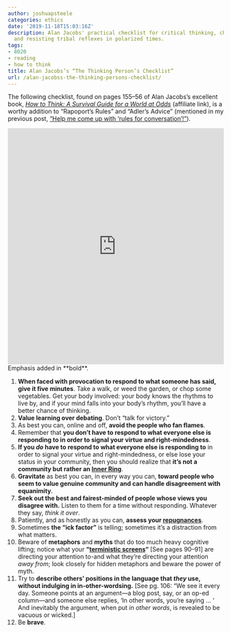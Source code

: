 ```yaml
---
author: joshuapsteele
categories: ethics
date: '2019-11-18T15:03:16Z'
description: Alan Jacobs' practical checklist for critical thinking, charitable discourse,
  and resisting tribal reflexes in polarized times.
tags:
- 8020
- reading
- how to think
title: Alan Jacobs’s “The Thinking Person’s Checklist”
url: /alan-jacobss-the-thinking-persons-checklist/
---
```


The following checklist, found on pages 155–56 of Alan Jacobs’s excellent book, [*How to Think: A Survival Guide for a World at Odds*](https://amzn.to/33TtBRv) (affiliate link), is a worthy addition to “Rapoport’s Rules” and “Adler’s Advice” (mentioned in my previous post, [“Help me come up with ‘rules for conversation’!”](https://joshuapsteele.com/help-me-come-up-with-rules-for-conversation/)).

<iframe allowfullscreen="" frameborder="0" height="550" loading="lazy" src="https://read.amazon.com/kp/card?preview=inline&linkCode=ll1&ref_=k4w_oembed_Eii2WAqN2ej4WE&asin=0451499603&tag=joshuapsteele-20" style="max-width:100%" title="How to Think: A Survival Guide for a World at Odds" type="text/html" width="750"></iframe>Emphasis added in **bold**.

1. **When faced with provocation to respond to what someone has said, give it five minutes**. Take a walk, or weed the garden, or chop some vegetables. Get your body involved: your body knows the rhythms to live by, and if your mind falls into your body’s rhythm, you’ll have a better chance of thinking.
2. **Value learning over debating**. Don’t “talk for victory.”
3. As best you can, online and off, **avoid the people who fan flames**.
4. Remember that **you don’t have to respond to what everyone else is responding to in order to signal your virtue and right-mindedness**.
5. **If you *do* have to respond to what everyone else is responding to** in order to signal your virtue and right-mindedness, or else lose your status in your community, then you should realize that **it’s not a community but rather an [Inner Ring](https://www.lewissociety.org/innerring/)**.
6. **Gravitate** as best you can, in every way you can, **toward people who seem to value genuine community and can handle disagreement with equanimity**.
7. **Seek out the best and fairest-minded of people whose views you disagree with.** Listen to them for a time without responding. Whatever they say, *think it over*.
8. Patiently, and as honestly as you can, **assess your [repugnances](https://www.merriam-webster.com/dictionary/repugnance)**.
9. Sometimes **the “ick factor”** is telling; sometimes it’s a distraction from what matters.
10. Beware of **metaphors** and **myths** that do too much heavy cognitive lifting; notice what your **“[terministic screens](https://en.wikipedia.org/wiki/Terministic_screen)“** \[See pages 90–91\] are directing your attention to-and what they’re directing your attention *away from*; look closely for hidden metaphors and beware the power of myth.
11. Try to **describe others’ positions in the language that *they* use, without indulging in in-other-wordsing.** \[See pg. 106: “We see it every day. Someone points at an argument—a blog post, say, or an op-ed column—and someone else replies, ‘In other words, you’re saying … ‘ And inevitably the argument, when put *in other words*, is revealed to be vacuous or wicked.\]
12. Be **brave**.